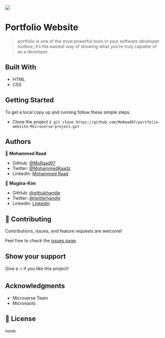 ![](https://img.shields.io/badge/Microverse-blueviolet)

# Portfolio Website

> portfolio is one of the most powerful tools in your software developer toolbox; it’s the easiest way of showing what you’re truly capable of as a developer.

## Built With

- HTML
- CSS

## Getting Started

To get a local copy up and running follow these simple steps.

- Clone the project `$ git clone https://github.com/MoRaad97/portfolio-website-Microverse-project.git`

## Authors

👤 **Mohammed Raad**

- GitHub: [@MoRaad97](https://github.com/MoRaad97)
- Twitter: [@MohammedRaadz](https://twitter.com/MohammedRaadz)
- LinkedIn: [Mohammed Raad](linkedin.com/in/mohammed-raad-600176210)

👤 **Mugiira-Kim**

- GitHub: [@githubhandle](https://github.com/Mugiira-Kim)
- Twitter: [@twitterhandle](https://twitter.com/@Bbm-Cru)
- LinkedIn: [LinkedIn](https://linkedin.com/in/Mugiira-kim)

## 🤝 Contributing

Contributions, issues, and feature requests are welcome!

Feel free to check the [issues page](../../issues/).

## Show your support

Give a ⭐️ if you like this project!

## Acknowledgments

- Microverse Team
- Micronaots

## 📝 License

none.
